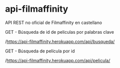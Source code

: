 # api-filmaffinity
API REST no oficial de Filmaffinity en castellano

GET - Búsqueda de id de peliculas por palabras clave

/https://api-filmaffinity.herokuapp.com/api/busqueda/

GET - Búsqueda de película por id

/https://api-filmaffinity.herokuapp.com/api/pelicula/
